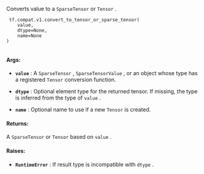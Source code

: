 Converts value to a  `SparseTensor`  or  `Tensor` .



```
 tf.compat.v1.convert_to_tensor_or_sparse_tensor(
    value,
    dtype=None,
    name=None
)
 
```



#### Args:

- **`value`** : A  `SparseTensor` ,  `SparseTensorValue` , or an object whose type has a
registered  `Tensor`  conversion function.

- **`dtype`** : Optional element type for the returned tensor. If missing, the type
is inferred from the type of  `value` .

- **`name`** : Optional name to use if a new  `Tensor`  is created.



#### Returns:
A  `SparseTensor`  or  `Tensor`  based on  `value` .



#### Raises:

- **`RuntimeError`** : If result type is incompatible with  `dtype` .

